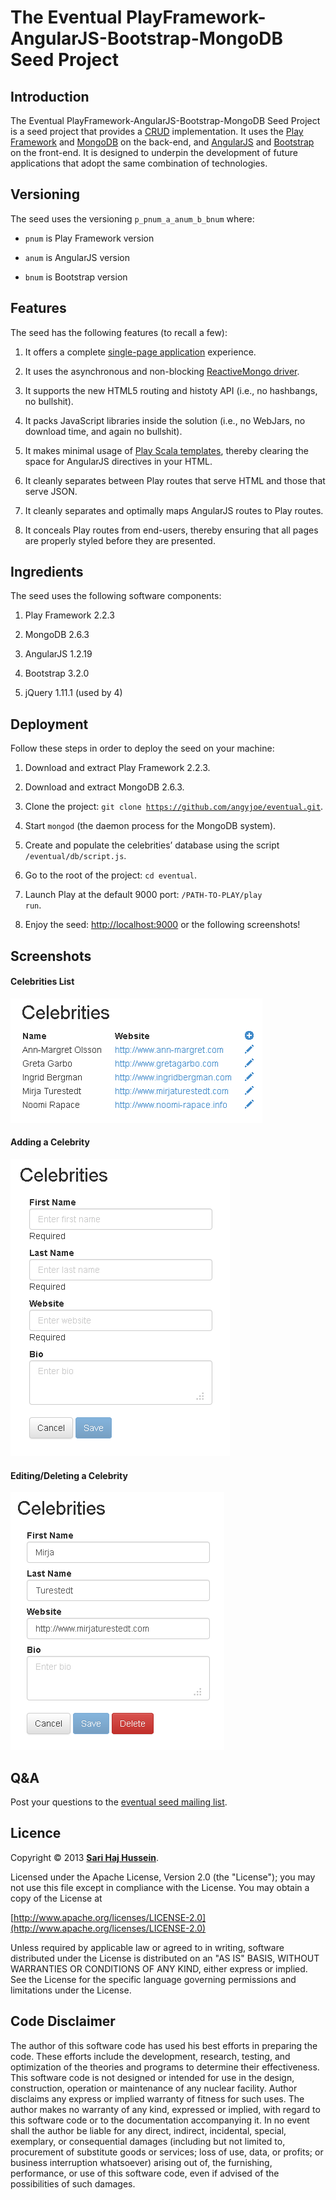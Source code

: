 # The Eventual PlayFramework-AngularJS-Bootstrap-MongoDB Seed Project

## Introduction

The Eventual PlayFramework-AngularJS-Bootstrap-MongoDB Seed Project is a seed project that provides a [CRUD](http://en.wikipedia.org/wiki/Create,_read,_update_and_delete) implementation. It uses the [Play Framework](http://www.playframework.com/) and [MongoDB](http://www.mongodb.org/) on the back-end, and [AngularJS](http://angularjs.org/) and [Bootstrap](http://getbootstrap.com/) on the front-end. It is designed to underpin the development of future applications that adopt the same combination of technologies.

## Versioning

The seed uses the versioning <code>p\_pnum\_a\_anum_b\_bnum</code> where:

* <code>pnum</code> is Play Framework version

* <code>anum</code> is AngularJS version

* <code>bnum</code> is Bootstrap version

## Features
The seed has the following features (to recall a few):

1. It offers a complete [single-page application](http://en.wikipedia.org/wiki/Single-page_application) experience.

2. It uses the asynchronous and non-blocking [ReactiveMongo driver](http://reactivemongo.org/).

3. It supports the new HTML5 routing and histoty API (i.e., no hashbangs, no bullshit).

4. It packs JavaScript libraries inside the solution (i.e., no WebJars, no download time, and again no bullshit).

5. It makes minimal usage of [Play Scala templates](https://www.playframework.com/documentation/2.2.3/ScalaTemplates), thereby clearing the space for AngularJS directives in your HTML.

6. It cleanly separates between Play routes that serve HTML and those that serve JSON.

7. It cleanly separates and optimally maps AngularJS routes to Play routes.

8. It conceals Play routes from end-users, thereby ensuring that all pages are properly styled before they are presented.

## Ingredients
The seed uses the following software components:

1. Play Framework 2.2.3

2. MongoDB 2.6.3

3. AngularJS 1.2.19

4. Bootstrap 3.2.0

5. jQuery 1.11.1 (used by 4)

## Deployment
Follow these steps in order to deploy the seed on your machine:

1. Download and extract Play Framework 2.2.3.

2. Download and extract MongoDB 2.6.3.

3. Clone the project: <code>git clone https://github.com/angyjoe/eventual.git</code>.

4. Start <code>mongod</code> (the daemon process for the MongoDB system).

5. Create and populate the celebrities’ database using the script <code>/eventual/db/script.js</code>.

6. Go to the root of the project: <code>cd eventual</code>.

7. Launch Play at the default 9000 port: <code>/PATH-TO-PLAY/play run</code>.

8. Enjoy the seed: [http://localhost:9000](http://localhost:9000) or the following screenshots!

## Screenshots

#### Celebrities List
![Celebrities List](./screenshots/Celebrities%20List.png)

#### Adding a Celebrity
![Adding a Celebrity](./screenshots/Adding%20a%20Celebrity.png)

#### Editing/Deleting a Celebrity
![Editing a Celebrity](./screenshots/Editing-Deleting%20a%20Celebrity.png)

## Q&A

Post your questions to the [eventual seed mailing list](https://lists.sourceforge.net/lists/listinfo/eventual-seed-list).

## Licence

Copyright &copy; 2013 **[Sari Haj Hussein](http://sarihh.info)**.

Licensed under the Apache License, Version 2.0 (the "License");
you may not use this file except in compliance with the License.
You may obtain a copy of the License at

[http://www.apache.org/licenses/LICENSE-2.0](http://www.apache.org/licenses/LICENSE-2.0)

Unless required by applicable law or agreed to in writing, software
distributed under the License is distributed on an "AS IS" BASIS,
WITHOUT WARRANTIES OR CONDITIONS OF ANY KIND, either express or implied.
See the License for the specific language governing permissions and
limitations under the License.

## Code Disclaimer

The author of this software code has used his best efforts in preparing the code. These efforts include the development, research, testing, and optimization of the theories and programs to determine their effectiveness. This software code is not designed or intended for use in the design, construction, operation or maintenance of any nuclear facility. Author disclaims any express or implied warranty of fitness for such uses. The author makes no warranty of any kind, expressed or implied, with regard to this software code or to the documentation accompanying it. In no event shall the author be liable for any direct, indirect, incidental, special, exemplary, or consequential damages (including but not limited to, procurement of substitute goods or services; loss of use, data, or profits; or business interruption whatsoever) arising out of, the furnishing, performance, or use of this software code, even if advised of the possibilities of such damages.
